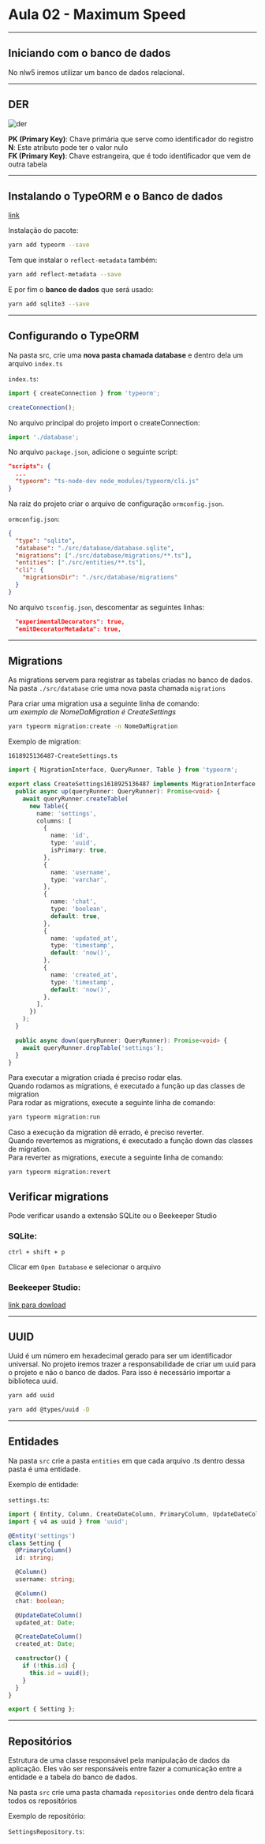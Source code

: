 # Aula 02 - Maximum Speed

---

## Iniciando com o banco de dados

No nlw5 iremos utilizar um banco de dados relacional.

---

## DER

![der](../.readme-folder/projeto_nlw/der.png)

**PK (Primary Key)**: Chave primária que serve como identificador do registro  
**N**: Este atributo pode ter o valor nulo  
**FK (Primary Key)**: Chave estrangeira, que é todo identificador que vem de outra tabela

---

## Instalando o TypeORM e o Banco de dados

[link](https://typeorm.io/#/)

Instalação do pacote:

```bash
yarn add typeorm --save
```

Tem que instalar o `reflect-metadata` também:

```bash
yarn add reflect-metadata --save
```

E por fim o **banco de dados** que será usado:

```bash
yarn add sqlite3 --save
```

---

## Configurando o TypeORM

Na pasta src, crie uma **nova pasta chamada database** e dentro dela um arquivo `index.ts`

`index.ts`:

```ts
import { createConnection } from 'typeorm';

createConnection();
```

No arquivo principal do projeto import o createConnection:

```ts
import './database';
```

No arquivo `package.json`, adicione o seguinte script:

```json
"scripts": {
  ...
  "typeorm": "ts-node-dev node_modules/typeorm/cli.js"
}
```

Na raiz do projeto criar o arquivo de configuração `ormconfig.json`.

`ormconfig.json`:

```json
{
  "type": "sqlite",
  "database": "./src/database/database.sqlite",
  "migrations": ["./src/database/migrations/**.ts"],
  "entities": ["./src/entities/**.ts"],
  "cli": {
    "migrationsDir": "./src/database/migrations"
  }
}
```

No arquivo `tsconfig.json`, descomentar as seguintes linhas:

```json
  "experimentalDecorators": true,
  "emitDecoratorMetadata": true,
```

---

## Migrations

As migrations servem para registrar as tabelas criadas no banco de dados. Na pasta `./src/database` crie uma nova pasta chamada `migrations`

Para criar uma migration usa a seguinte linha de comando:  
_um exemplo de NomeDaMigration é CreateSettings_

```bash
yarn typeorm migration:create -n NomeDaMigration
```

Exemplo de migration:

`1618925136487-CreateSettings.ts`

```ts
import { MigrationInterface, QueryRunner, Table } from 'typeorm';

export class CreateSettings1618925136487 implements MigrationInterface {
  public async up(queryRunner: QueryRunner): Promise<void> {
    await queryRunner.createTable(
      new Table({
        name: 'settings',
        columns: [
          {
            name: 'id',
            type: 'uuid',
            isPrimary: true,
          },
          {
            name: 'username',
            type: 'varchar',
          },
          {
            name: 'chat',
            type: 'boolean',
            default: true,
          },
          {
            name: 'updated_at',
            type: 'timestamp',
            default: 'now()',
          },
          {
            name: 'created_at',
            type: 'timestamp',
            default: 'now()',
          },
        ],
      })
    );
  }

  public async down(queryRunner: QueryRunner): Promise<void> {
    await queryRunner.dropTable('settings');
  }
}
```

Para executar a migration criada é preciso rodar elas.  
Quando rodamos as migrations, é executado a função up das classes de migration  
Para rodar as migrations, execute a seguinte linha de comando:

```bash
yarn typeorm migration:run
```

Caso a execução da migration dê errado, é preciso reverter.  
Quando revertemos as migrations, é executado a função down das classes de migration.  
Para reverter as migrations, execute a seguinte linha de comando:

```bash
yarn typeorm migration:revert
```

## Verificar migrations

Pode verificar usando a extensão SQLite ou o Beekeeper Studio

### **SQLite**:

`ctrl + shift + p`

Clicar em `Open Database` e selecionar o arquivo

### **Beekeeper Studio**:

[link para dowload](https://www.beekeeperstudio.io/)

---

## UUID

Uuid é um número em hexadecimal gerado para ser um identificador universal. No projeto iremos trazer a responsabilidade de criar um uuid para o projeto e não o banco de dados. Para isso é necessário importar a biblioteca uuid.

```bash
yarn add uuid
```

```bash
yarn add @types/uuid -D
```

---

## Entidades

Na pasta `src` crie a pasta `entities` em que cada arquivo .ts dentro dessa pasta é uma entidade.

Exemplo de entidade:

`settings.ts`:

```ts
import { Entity, Column, CreateDateColumn, PrimaryColumn, UpdateDateColumn } from 'typeorm';
import { v4 as uuid } from 'uuid';

@Entity('settings')
class Setting {
  @PrimaryColumn()
  id: string;

  @Column()
  username: string;

  @Column()
  chat: boolean;

  @UpdateDateColumn()
  updated_at: Date;

  @CreateDateColumn()
  created_at: Date;

  constructor() {
    if (!this.id) {
      this.id = uuid();
    }
  }
}

export { Setting };
```

---

## Repositórios

Estrutura de uma classe responsável pela manipulação de dados da aplicação. Eles vão ser responsáveis entre fazer a comunicação entre a entidade e a tabela do banco de dados.

Na pasta `src` crie uma pasta chamada `repositories` onde dentro dela ficará todos os repositórios

Exemplo de repositório:

`SettingsRepository.ts`:

```ts

```
